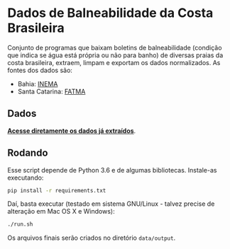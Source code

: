 # Dados de Balneabilidade da Costa Brasileira

Conjunto de programas que baixam boletins de balneabilidade (condição que
indica se água está própria ou não para banho) de diversas praias da costa
brasileira, extraem, limpam e exportam os dados normalizados. As fontes dos
dados são:

- Bahia: [INEMA](http://balneabilidade.inema.ba.gov.br)
- Santa Catarina: [FATMA](http://www.fatma.sc.gov.br/laboratorio/dlg_balneabilidade2.php)


## Dados

[**Acesse diretamente os dados já
extraídos**](https://drive.google.com/open?id=1muf_9bG9xqwJPIz_g4Bui2ZCTsmOA8EZ).


## Rodando

Esse script depende de Python 3.6 e de algumas bibliotecas. Instale-as
executando:

```bash
pip install -r requirements.txt
```

Daí, basta executar (testado em sistema GNU/Linux - talvez precise de alteração
em Mac OS X e Windows):

```bash
./run.sh
```

Os arquivos finais serão criados no diretório `data/output`.
